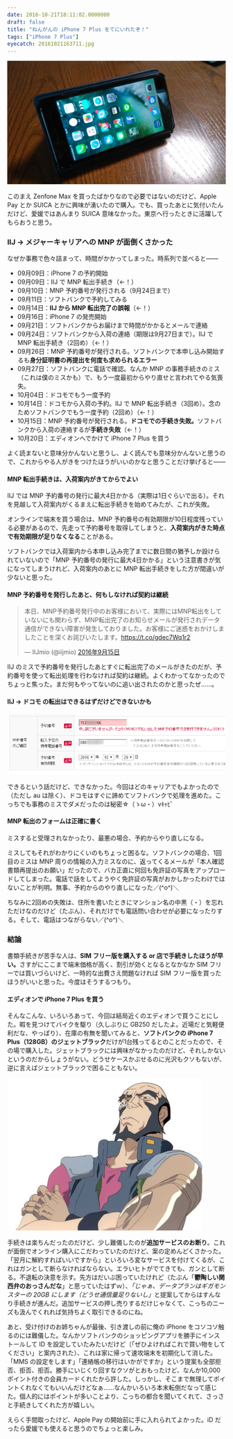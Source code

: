```yaml
---
date: 2016-10-21T18:11:02.0000000
draft: false
title: "ねんがんの iPhone 7 Plus をてにいれたぞ！"
tags: ["iPhone 7 Plus"]
eyecatch: 20161021163711.jpg
---
```

<p><span itemscope itemtype="http://schema.org/Photograph"><img src="20161021163711.jpg" alt="f:id:daruyanagi:20161021163711j:plain" title="f:id:daruyanagi:20161021163711j:plain" class="hatena-fotolife" itemprop="image"></span></p><p>このまえ Zenfone Max を買ったばかりなので必要ではないのだけど、Apple Pay とか SUICA とかに興味が湧いたので購入。でも、買ったあとに気付いたんだけど、愛媛ではあんまり SUICA 意味なかった。東京へ行ったときに活躍してもらおうと思う。</p>

<div class="section">
<h3>IIJ → メジャーキャリアへの MNP が面倒くさかった</h3>
<p>なぜか事務で色々詰まって、時間がかかってしまった。時系列で並べると――</p>

<ul>
<li>09月09日：iPhone 7 の予約開始</li>
<li>09月09日：IIJ で MNP 転出手続き（←！）</li>
<li>09月10日：MNP 予約番号が発行される（9月24日まで）</li>
<li>09月11日：ソフトバンクで予約してみる</li>
<li>09月14日：<b>IIJ から MNP 転出完了の誤報</b>（←！）</li>
<li>09月16日：iPhone 7 の発売開始</li>
<li>09月21日：ソフトバンクからお届けまで時間がかかるとメールで連絡</li>
<li>09月24日：ソフトバンクから入荷の連絡（期限は9月27日まで）。IIJ で MNP 転出手続き（2回め）（←！）</li>
<li>09月26日：MNP 予約番号が発行される。ソフトバンクで本申し込み開始するも<b>身分証明書の再提出を何度も求められるエラー</b></li>
<li>09月27日：ソフトバンクに電話で確認。なんか MNP の事務手続きのミス（これは僕のミスかも）で、もう一度最初からやり直せと言われてやる気喪失。</li>
<li>10月04日：ドコモでもう一度予約</li>
<li>10月14日：ドコモから入荷の予約。IIJ で MNP 転出手続き（3回め）。念のためソフトバンクでもう一度予約（2回め）（←！）</li>
<li>10月15日：MNP 予約番号が発行される。<b>ドコモでの手続き失敗。</b>ソフトバンクから入荷の連絡するが<b>手続き失敗</b>（←！）</li>
<li>10月20日：エディオンへでかけて iPhone 7 Plus を買う</li>
</ul><p>よく読まないと意味分かんないと思うし、よく読んでも意味分かんないと思うので、これからやる人がきをつけたほうがいいのかなと思うことだけ挙げると――</p>

<div class="section">
<h4>MNP 転出手続きは、入荷案内がきてからでよい</h4>
<p>IIJ では MNP 予約番号の発行に最大4日かかる（実際は1日ぐらいで出る）。それを見越して入荷案内がくるまえに転出手続きを始めてみたが、これが失敗。 </p><p>オンラインで端末を買う場合は、MNP 予約番号の有効期限が10日程度残っている必要があるので、先走って予約番号を取得してしまうと、<b>入荷案内がきた時点で有効期限が足りなくなる</b>ことがある。</p><p>ソフトバンクでは入荷案内から本申し込み完了までに数日間の猶予しか設けられていないので「MNP 予約番号の発行に最大4日かかる」という注意書きが気になってしまうけれど、入荷案内のあとに MNP 転出手続きをした方が間違いが少ないと思った。</p>

</div>
<div class="section">
<h4>MNP 予約番号を発行したあと、何もしなければ契約は継続</h4>
<p><blockquote class="twitter-tweet" data-lang="ja"><p lang="ja" dir="ltr">本日、MNP予約番号発行中のお客様において、実際にはMNP転出をしていないにも関わらず、MNP転出完了のお知らせメールが発行されデータ通信ができない障害が発生しておりました。お客様にご迷惑をおかけしましたことを深くお詫びいたします。<a href="https://t.co/gdec7Wq1r2">https://t.co/gdec7Wq1r2</a></p>&mdash; IIJmio (@iijmio) <a href="https://twitter.com/iijmio/status/776224441059553280">2016年9月15日</a></blockquote><script async src="//platform.twitter.com/widgets.js" charset="utf-8"></script></p><p>IIJ のミスで予約番号を発行したあとすぐに転出完了のメールがきたのだが、予約番号を使って転出処理を行わなければ契約は継続。よくわかってなかったのでちょっと焦った。まだ何もやってないのに追い出されたのかと思ったぜ……。</p>

</div>
<div class="section">
<h4>IIJ → ドコモ の転出はできるはずだけどできないかも</h4>
<p><span itemscope itemtype="http://schema.org/Photograph"><img src="20161021174427.png" alt="f:id:daruyanagi:20161021174427p:plain" title="f:id:daruyanagi:20161021174427p:plain" class="hatena-fotolife" itemprop="image"></span></p><p>できるという話だけど、できなかった。今回はどのキャリアでもよかったので（ただし au は除く）、ドコモはすぐに諦めてソフトバンクで処理を進めた。こっちでも事務のミスでダメだったのは秘密☆（ゝω・）vｷｬﾋﾟ</p>

</div>
<div class="section">
<h4>MNP 転出のフォームは正確に書く</h4>
<p>ミスすると受理されなかったり、最悪の場合、予約からやり直しになる。</p><p>ミスしてもそれがわかりにくいのもちょっと困るな。ソフトバンクの場合、1回目のミスは MNP 周りの情報の入力ミスなのに、返ってくるメールが「本人確認書類再提出のお願い」だったので、バカ正直に何回も免許証の写真をアップロードしてしまった。電話で話をしてようやく免許証の写真がおかしかったわけではないことが判明。無事、予約からのやり直しになった／(^o^)＼</p><p>ちなみに2回めの失敗は、住所を書いたときにマンション名の中黒（・）を忘れただけなのだけど（たぶん）、それだけでも電話問い合わせが必要になったりする。そして、電話はつながらない／(^o^)＼</p>

</div>
</div>
<div class="section">
<h3>結論</h3>
<p>書類手続きが苦手な人は、<b>SIM フリー版を購入する or 店で手続きしたほうが早い。</b>さすがにここまで端末価格が高く、割引が効くとなるとなかなか SIM フリーでは買いづらいけど、一時的な出費さえ問題なければ SIM フリー版を買ったほうがいいと思った。今度はそうするつもり。</p>

<div class="section">
<h4>エディオンで iPhone 7 Plus を買う</h4>
<p>そんなこんな、いろいろあって、今回は結局近くのエディオンで買うことにした。暇を見つけてバイクを駆り（久しぶりに GB250 だしたよ。近場だと気軽便利だな、やっぱり）、在庫の有無を聞いてみると、<b>ソフトバンクの iPhone 7 Plus（128GB）のジェットブラック</b>だけが1台残ってるとのことだったので、その場で購入した。ジェットブラックには興味がなかったのだけど、それしかないというのだからしょうがない。どうせケースかぶせるのに光沢もクソもないが、逆に言えばジェットブラックで困ることもない。</p><p><span itemscope itemtype="http://schema.org/Photograph"><img src="20161021195212.png" alt="f:id:daruyanagi:20161021195212p:plain" title="f:id:daruyanagi:20161021195212p:plain" class="hatena-fotolife" itemprop="image"></span></p><p>手続きは楽ちんだったのだけど、少し難儀したのが<b>追加サービスのお断り</b>。これが面倒でオンライン購入にこだわっていたのだけど、案の定めんどくさかった。「翌月に解約すればいいですから」といろいろ変なサービスを付けてくるが、これはガンとして断らなければならない。エラいヒトがでてきても、ガンとして断る。不退転の決意を示す。先方はだいぶ困っていたけれど（たぶん「<b>鬱陶しい関西弁のおっさんだな</b>」と思っていたはずｗ）、<i>「じゃぁ、データプランはギガモンスターの 20GB にします（どうせ通信量足りないし」</i>と提案してからはすんなり手続きが進んだ。追加サービスの押し売りするだけじゃなくて、こっちのニーズも汲んでくれれば気持ちよく取引できるのにね。</p><p>あと、受け付けのお姉ちゃんが最後、引き渡しの前に俺の iPhone をコソコソ触るのには難儀した。なんかソフトバンクのショッピングアプリを勝手にインストールして ID を設定していたみたいだけど（「ぜひよければこれで買い物をしてください」と案内された）、これは家に帰って速攻端末を初期化して消した。「MMS の設定をします」「連絡帳の移行はいかがですか」という提案も全部拒否、拒否、拒否。勝手にいじくり回すなクソがとおもったけど、なんか10,000ポイント付きの会員カードくれたから許した。しっかし、そこまで無理してポイントくれなくてもいいんだけどなぁ……なんかいろいろ本末転倒だなって感じた。個人的にはポイントが多いことより、こっちの都合を聞いてくれて、さっさと手続きしてくれた方が嬉しい。</p><p>えらく手間取ったけど、Apple Pay の開始前に手に入れられてよかった。iD だったら愛媛でも使えると思うのでちょっと楽しみ。</p>

</div>
</div>